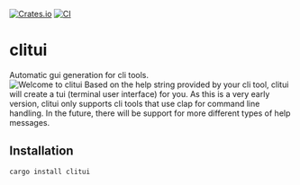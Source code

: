 [![Crates.io](https://img.shields.io/crates/v/clitui.svg)](https://crates.io/crates/clitui)
[![CI](https://github.com/Xalanot/clitui/actions/workflows/ci.yml/badge.svg?branch=main)](https://github.com/Xalanot/clitui/actions/workflows/ci.yml)
# clitui
Automatic gui generation for cli tools.<br>
![Welcome to clitui](https://vhs.charm.sh/vhs-2LQpVjzHvC1QkOlJWM9k2J.gif)
Based on the help string provided by your cli tool, clitui will create a tui (terminal user interface) for you. As this is a very early version,
clitui only supports cli tools that use clap for command line handling. In the future, there will be support for more different types of help messages.

## Installation
```
cargo install clitui
```

